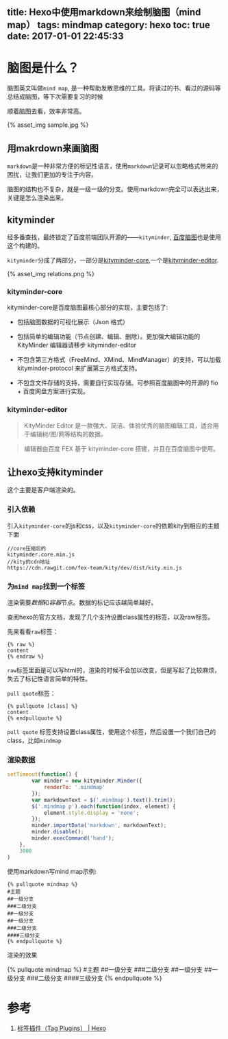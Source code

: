 title: Hexo中使用markdown来绘制脑图（mind map）
tags: mindmap
category: hexo
toc: true
date: 2017-01-01 22:45:33
---


# 脑图是什么？

脑图英文叫做`mind map`, 是一种帮助发散思维的工具。将读过的书、看过的源码等总结成脑图，等下次需要复习的时候

顺着脑图去看，效率非常高。

{% asset_img  sample.jpg %}

## 用makrdown来画脑图

`markdown`是一种非常方便的标记性语言，使用`markdown`记录可以忽略格式带来的困扰，让我们更加的专注于内容。

脑图的结构也不复杂，就是一级一级的分支。使用markdown完全可以表达出来，关键是怎么渲染出来。

## kityminder

经多番查找，最终锁定了百度前端团队开源的——`kityminder`, [百度脑图](http://naotu.baidu.com/)也是使用这个构建的。

`kityminder`分成了两部分，一部分是[kityminder-core](https://github.com/fex-team/kityminder-core),一个是[kityminder-editor](https://github.com/fex-team/kityminder-editor).


{% asset_img relations.png %}

### kityminder-core

kityminder-core是百度脑图最核心部分的实现，主要包括了:

- 包括脑图数据的可视化展示（Json 格式）

- 包括简单的编辑功能（节点创建、编辑、删除）。更加强大编辑功能的 KityMinder 编辑器请移步 kityminder-editor

- 不包含第三方格式（FreeMind、XMind、MindManager）的支持，可以加载 kityminder-protocol 来扩展第三方格式支持。

- 不包含文件存储的支持，需要自行实现存储。可参照百度脑图中的开源的 fio + 百度网盘方案进行实现。

### kityminder-editor

> KityMinder Editor 是一款强大、简洁、体验优秀的脑图编辑工具，适合用于编辑树/图/网等结构的数据。

> 编辑器由百度 FEX 基于 kityminder-core 搭建，并且在百度脑图中使用。

## 让hexo支持kityminder

这个主要是客户端渲染的。

### 引入依赖

引入`kityminder-core`的js和css，以及`kityminder-core`的依赖kity到相应的主题下面

```
//core压缩后的
kityminder.core.min.js
//kity的cdn地址
https://cdn.rawgit.com/fex-team/kity/dev/dist/kity.min.js
```

### 为`mind map`找到一个标签

渲染需要*数据*和*容器*节点。数据的标记应该越简单越好。

查阅hexo的官方文档，发现了几个支持设置class属性的标签，以及raw标签。

先来看看`raw`标签：

```
{% raw %}
content
{% endraw %}
```

`raw`标签里面是可以写html的，渲染的时候不会加以改变，但是写起了比较麻烦，失去了标记性语言简单的特性。

`pull quote`标签：

```
{% pullquote [class] %}
content
{% endpullquote %}
```

`pull quote` 标签支持设置class属性，使用这个标签，然后设置一个我们自己的class，比如`mindmap`

### 渲染数据

```javascript
setTimeout(function() {
        var minder = new kityminder.Minder({
            renderTo: '.mindmap'
        });
        var markdownText = $('.mindmap').text().trim();
        $('.mindmap p').each(function(index, element) {
            element.style.display = 'none';
        });
        minder.importData('markdown', markdownText);
        minder.disable();
        minder.execCommand('hand');
    },
    3000
)
```

使用markdown写mind map示例:

```
{% pullquote mindmap %}
#主题
##一级分支
###二级分支
##一级分支
##一级分支
###二级分支
####三级分支
{% endpullquote %}
```

渲染的效果

{% pullquote mindmap %}
#主题
##一级分支
###二级分支
##一级分支
##一级分支
###二级分支
####三级分支
{% endpullquote %}

# 参考

1. [标签插件（Tag Plugins） | Hexo](https://hexo.io/zh-cn/docs/tag-plugins.html)